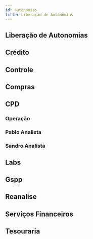 ```yaml
---
id: autonomias
title: Liberação de Autonomias
---
```


## Liberação de Autonomias

## Crédito 

## Controle 

## Compras

## CPD

### Operação

### Pablo Analista

### Sandro Analista

## Labs

## Gspp

## Reanalise 

## Serviços Financeiros

## Tesouraria